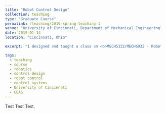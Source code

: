 ```yaml
---
title: "Robot Control Design"
collection: teaching
type: "Graduate Course"
permalink: /teaching/2019-spring-teaching-1
venue: "University of Cincinnati, Department of Mechanical Engineering"
date: 2019-01-14
location: "Cincinnati, Ohio"

excerpt: "I designed and taught a class on <b>MECH5132/MECH6032 - Robot Control and Design</b> in the Spring 2019 at University of Cincinnati. It was a dual level course including undergraduate as well as graduate students. The class had an enrollment of 60 students. I introduced a new curriculum of project work based on open-source hardware platforms in this course. The students were provided with the kits of robot platforms (including robot arm and/or differential drive robots) and micro-controllers (including Ardunio Uno). These hardware kits were used by students to implement and test the controllers discussed in class."

tags:
  - teaching
  - course
  - robotics
  - control design
  - robot control
  - control systems
  - University of Cincinnati
  - CEAS
---
```


Test Test Test.


